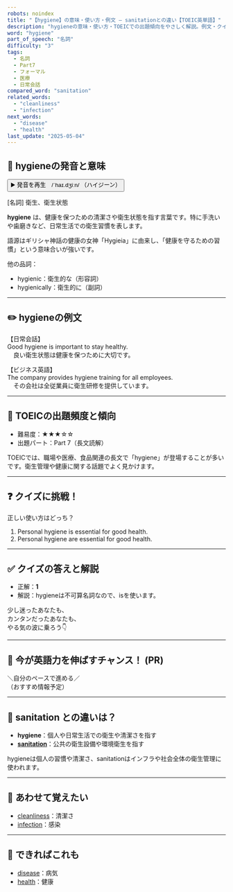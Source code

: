```yaml
---
robots: noindex
title: "【hygiene】の意味・使い方・例文 ― sanitationとの違い【TOEIC英単語】"
description: "hygieneの意味・使い方・TOEICでの出題傾向をやさしく解説。例文・クイズ付きでsanitationとの違いもわかりやすく学べます。"
word: "hygiene"
part_of_speech: "名詞"
difficulty: "3"
tags:
  - 名詞
  - Part7
  - フォーマル
  - 医療
  - 日常会話
compared_word: "sanitation"
related_words:
  - "cleanliness"
  - "infection"
next_words:
  - "disease"
  - "health"
last_update: "2025-05-04"
---
```


## 🔰 hygieneの発音と意味

<button class="play-audio" onclick="playTTS('hygiene')">
  <span class="play-audio-main">
    ▶️ 発音を再生　/ˈhaɪ.dʒiːn/
  </span>
  <span class="play-audio-sub">
    （ハイジーン）
  </span>
</button>

[名詞] 衛生、衛生状態

**hygiene** は、健康を保つための清潔さや衛生状態を指す言葉です。特に手洗いや歯磨きなど、日常生活での衛生習慣を表します。

語源はギリシャ神話の健康の女神「Hygieia」に由来し、「健康を守るための習慣」という意味合いが強いです。

他の品詞：  
- hygienic：衛生的な（形容詞）
- hygienically：衛生的に（副詞）

---

## ✏️ hygieneの例文

【日常会話】  
Good hygiene is important to stay healthy.  
　良い衛生状態は健康を保つために大切です。

【ビジネス英語】  
The company provides hygiene training for all employees.  
　その会社は全従業員に衛生研修を提供しています。

---

## 🎯 TOEICの出題頻度と傾向

- 難易度：★★★☆☆
- 出題パート：Part 7（長文読解）

TOEICでは、職場や医療、食品関連の長文で「hygiene」が登場することが多いです。衛生管理や健康に関する話題でよく見かけます。

---

## ❓ クイズに挑戦！

正しい使い方はどっち？

1. Personal hygiene is essential for good health.  
2. Personal hygiene are essential for good health.

---

## ✅ クイズの答えと解説

- 正解：**1**
- 解説：hygieneは不可算名詞なので、isを使います。

少し迷ったあなたも、  
カンタンだったあなたも、  
やる気の波に乗ろう👇️

---

## 🚀 今が英語力を伸ばすチャンス！ (PR)

<div class="info-center">
＼自分のペースで進める／<br>  
（おすすめ情報予定）
</div>

---

## 🤔  sanitation との違いは？

- **hygiene**：個人や日常生活での衛生や清潔さを指す
- **[sanitation](/sanitation)**：公共の衛生設備や環境衛生を指す

hygieneは個人の習慣や清潔さ、sanitationはインフラや社会全体の衛生管理に使われます。

---

## 🧩 あわせて覚えたい

- [cleanliness](/cleanliness)：清潔さ
- [infection](/infection)：感染

---

## 📖 できればこれも

- [disease](/disease)：病気
- [health](/health)：健康

<!-- cvid: aid37_bid43 -->
